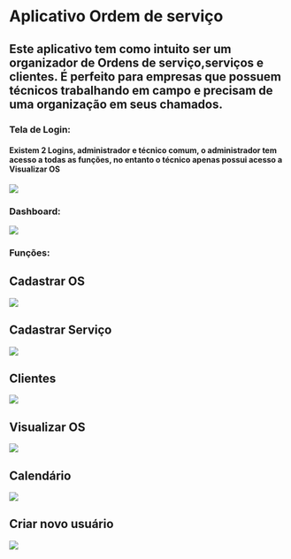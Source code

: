 <h1> Aplicativo Ordem de serviço</h1>
<h2> Este aplicativo tem como intuito ser um organizador de Ordens de serviço,serviços e clientes. É perfeito para empresas que possuem técnicos trabalhando em campo e precisam de uma organização em seus chamados.</h2>

<h3> Tela de Login: </h3>
<h4> Existem 2 Logins, administrador e técnico comum, o administrador tem acesso a todas as funções, no entanto o técnico apenas possui acesso a Visualizar OS</h4>
<img src="https://github.com/user-attachments/assets/a8abb28b-2ea7-47e5-84fb-91bb8c4f69f7">
<h3> Dashboard: </h3>
<img src="https://github.com/user-attachments/assets/805899e1-c4da-4eaf-847e-54b293f521e8">
<h3> Funções: </h3>
<h2> Cadastrar OS</h2>
<img src="https://github.com/user-attachments/assets/e623201f-f883-48f8-9fad-7ec56b60c41f">
<h2> Cadastrar Serviço</h2>
<img src="https://github.com/user-attachments/assets/729e3ff1-f470-41a5-a03d-8ed26b58bdf4">
<h2> Clientes </h2>
<img src="https://github.com/user-attachments/assets/fb9d13d1-0788-4d27-8f81-1c5643adc1b2">
<h2> Visualizar OS</h2>
<img src="https://github.com/user-attachments/assets/b51d41f5-d6d5-4fe9-a36b-54722dc3f44e">
<h2> Calendário</h2>
<img src="https://github.com/user-attachments/assets/4e3fdac1-f72b-41ab-a024-6f4f785aad9c">
<h2> Criar novo usuário</h2>
<img src="https://github.com/user-attachments/assets/6bd28a94-293d-4cfe-a01d-06274cffe1a8">






